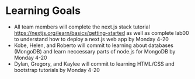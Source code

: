 # Learning Goals

* All team members will complete the next.js stack tutorial https://nextjs.org/learn/basics/getting-started as well as complete lab00 to understand how to deploy a next.js web app by Monday 4-20
* Kobe, Helen, and Roberto will commit to learning about databases (MongoDB) and learn neccessary parts of node.js for MongoDB by Monday 4-20
* Dylan, Gregory, and Kaylee will commit to learning HTML/CSS and bootstrap tutorials by Monday 4-20
